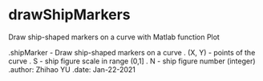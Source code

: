 # drawShipMarkers
Draw ship-shaped markers on a curve with Matlab function Plot

.shipMarker - Draw ship-shaped markers on a curve 
.   (X, Y) - points of the curve
.   S - ship figure scale in range (0,1]
.   N - ship figure number (integer)
.author: Zhihao YU
.date: Jan-22-2021
